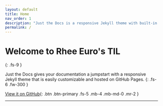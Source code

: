 ```yaml
---
layout: default
title: Home
nav_order: 1
description: "Just the Docs is a responsive Jekyll theme with built-in search that is easily customizable and hosted on GitHub Pages."
permalink: /
---
```


# Welcome to Rhee Euro's TIL

{: .fs-9 }

Just the Docs gives your documentation a jumpstart with a responsive Jekyll theme that is easily customizable and hosted on GitHub Pages.
{: .fs-6 .fw-300 }

[View it on GitHub][github repo]{: .btn .btn-primary .fs-5 .mb-4 .mb-md-0 .mr-2 }

---

[github repo]: https://github.com/rheeeuro/TIL
